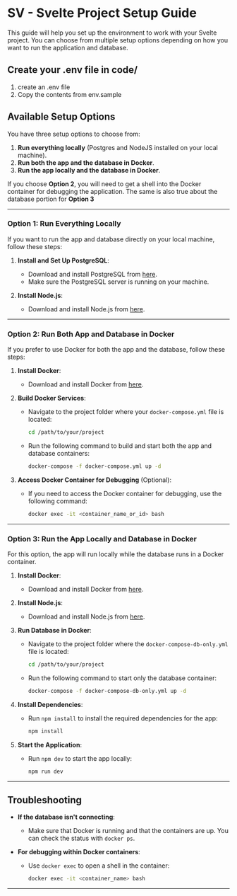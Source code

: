 # SV - Svelte Project Setup Guide

This guide will help you set up the environment to work with your Svelte project. You can choose from multiple setup options depending on how you want to run the application and database.

## Create your .env file in code/
1. create an .env file
2. Copy the contents from env.sample
## Available Setup Options

You have three setup options to choose from:

1. **Run everything locally** (Postgres and NodeJS installed on your local machine).
2. **Run both the app and the database in Docker**.
3. **Run the app locally and the database in Docker**.

If you choose **Option 2**, you will need to get a shell into the Docker container for debugging the application.
The same is also true about the database portion for **Option 3**

---

### **Option 1: Run Everything Locally**

If you want to run the app and database directly on your local machine, follow these steps:

1. **Install and Set Up PostgreSQL**:
   - Download and install PostgreSQL from [here](https://www.postgresql.org/download/).
   - Make sure the PostgreSQL server is running on your machine.

2. **Install Node.js**:
   - Download and install Node.js from [here](https://nodejs.org/en/download/).

---

### **Option 2: Run Both App and Database in Docker**

If you prefer to use Docker for both the app and the database, follow these steps:

1. **Install Docker**:
   - Download and install Docker from [here](https://www.docker.com/get-started).

2. **Build Docker Services**:
   - Navigate to the project folder where your `docker-compose.yml` file is located:
     ```bash
     cd /path/to/your/project
     ```

   - Run the following command to build and start both the app and database containers:
     ```bash
     docker-compose -f docker-compose.yml up -d
     ```

3. **Access Docker Container for Debugging** (Optional):
   - If you need to access the Docker container for debugging, use the following command:
     ```bash
     docker exec -it <container_name_or_id> bash
     ```

---

### **Option 3: Run the App Locally and Database in Docker**

For this option, the app will run locally while the database runs in a Docker container.

1. **Install Docker**:
   - Download and install Docker from [here](https://www.docker.com/get-started).

2. **Install Node.js**:
   - Download and install Node.js from [here](https://nodejs.org/en/download/).

3. **Run Database in Docker**:
   - Navigate to the project folder where the `docker-compose-db-only.yml` file is located:
     ```bash
     cd /path/to/your/project
     ```

   - Run the following command to start only the database container:
     ```bash
     docker-compose -f docker-compose-db-only.yml up -d
     ```

4. **Install Dependencies**:
   - Run `npm install` to install the required dependencies for the app:
     ```bash
     npm install
     ```

5. **Start the Application**:
   - Run `npm dev` to start the app locally:
     ```bash
     npm run dev
     ```

---

## Troubleshooting

- **If the database isn't connecting**: 
   - Make sure that Docker is running and that the containers are up. You can check the status with `docker ps`.

- **For debugging within Docker containers**:
   - Use `docker exec` to open a shell in the container:
     ```bash
     docker exec -it <container_name> bash
     ```

---



